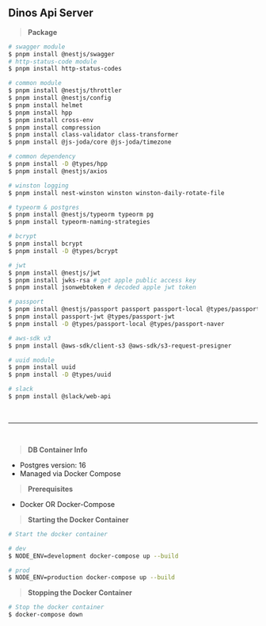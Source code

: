 ## Dinos Api Server

> **Package**

```bash
# swagger module
$ pnpm install @nestjs/swagger
# http-status-code module
$ pnpm install http-status-codes

# common module 
$ pnpm install @nestjs/throttler
$ pnpm install @nestjs/config
$ pnpm install helmet
$ pnpm install hpp
$ pnpm install cross-env
$ pnpm install compression
$ pnpm install class-validator class-transformer
$ pnpm install @js-joda/core @js-joda/timezone

# common dependency
$ pnpm install -D @types/hpp
$ pnpm install @nestjs/axios 

# winston logging 
$ pnpm install nest-winston winston winston-daily-rotate-file 

# typeorm & postgres 
$ pnpm install @nestjs/typeorm typeorm pg
$ pnpm install typeorm-naming-strategies

# bcrypt
$ pnpm install bcrypt
$ pnpm install -D @types/bcrypt

# jwt 
$ pnpm install @nestjs/jwt
$ pnpm install jwks-rsa # get apple public access key
$ pnpm install jsonwebtoken # decoded apple jwt token

# passport 
$ pnpm install @nestjs/passport passport passport-local @types/passport-local passport-google-oauth20  passport-naver passport-custom
$ pnpm install passport-jwt @types/passport-jwt
$ pnpm install -D @types/passport-local @types/passport-naver

# aws-sdk v3 
$ pnpm install @aws-sdk/client-s3 @aws-sdk/s3-request-presigner

# uuid module
$ pnpm install uuid
$ pnpm install -D @types/uuid

# slack 
$ pnpm install @slack/web-api
```

</br>

----

</br>

> **DB Container Info**

- Postgres version: 16
- Managed via Docker Compose

> **Prerequisites**

- Docker OR Docker-Compose

> **Starting the Docker Container**

```bash
# Start the docker container

# dev 
$ NODE_ENV=development docker-compose up --build

# prod 
$ NODE_ENV=production docker-compose up --build 

```

> **Stopping the Docker Container**

```bash
# Stop the docker container
$ docker-compose down 
```